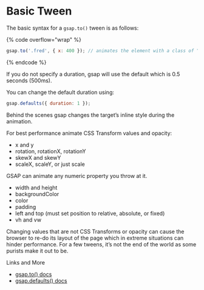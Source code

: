 # Basic Tween

The basic syntax for a `gsap.to()` tween is as follows:

{% code overflow="wrap" %}
```javascript
gsap.to('.fred', { x: 400 }); // animates the element with a class of “fred” to an x position of 400
```
{% endcode %}

If you do not specify a duration, gsap will use the default which is 0.5 seconds (500ms).

You can change the default duration using:

```javascript
gsap.defaults({ duration: 1 });
```

Behind the scenes gsap changes the target’s inline style during the animation.

For best performance animate CSS Transform values and opacity:

* x and y
* rotation, rotationX, rotationY
* skewX and skewY
* scaleX, scaleY, or just scale &#x20;

GSAP can animate any numeric property you throw at it.

* width and height
* backgroundColor
* color
* padding
* left and top (must set position to relative, absolute, or fixed)
* vh and vw&#x20;

Changing values that are not CSS Transforms or opacity can cause the browser to re-do its layout of the page which in extreme situations can hinder performance. For a few tweens, it’s not the end of the world as some purists make it out to be.

Links and More

* [gsap.to() docs](https://greensock.com/docs/v3/GSAP/gsap.to\(\))
* [gsap.defaults() docs](https://greensock.com/docs/v3/GSAP/gsap.defaults\(\))
